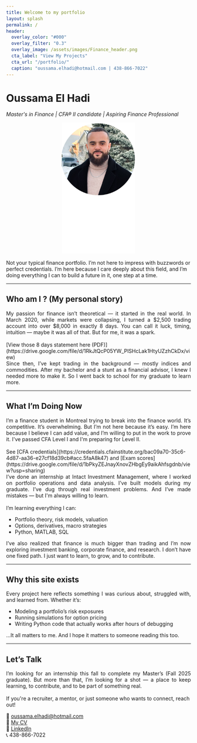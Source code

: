 ```yaml
---
title: Welcome to my portfolio
layout: splash
permalink: /
header:
  overlay_color: "#000"
  overlay_filter: "0.3"
  overlay_image: /assets/images/Finance_header.png
  cta_label: "View My Projects"
  cta_url: "/portfolio/"
  caption: "oussama.elhadi@hotmail.com | 438-866-7022"
---
```


# Oussama El Hadi  
*Master's in Finance | CFA® II candidate | Aspiring Finance Professional*

<p align="center" style="margin-bottom: 0;">
  <img src="/assets/images/IMG_1419.png" alt="Profile picture" style="max-width: 200px; height: auto; display: inline-block;">
</p>

Not your typical finance portfolio. I’m not here to impress with buzzwords or perfect credentials. I’m here because I care deeply about this field, and I’m doing everything I can to build a future in it, one step at a time.

---

## Who am I ? (My personal story)

<div style="text-align: justify;">
My passion for finance isn’t theoretical — it started in the real world. In March 2020, while markets were collapsing, I turned a $2,500 trading account into over $8,000 in exactly 8 days. You can call it luck, timing, intuition — maybe it was all of that. But for me, it was a spark.
</div>
<br>
[View those 8 days statement here (PDF)](https://drive.google.com/file/d/1RkJtQcP05YW_PlSHcLak1HtyUZzhCkDx/view)
<br>
<div style="text-align: justify;">
Since then, I’ve kept trading in the background — mostly indices and commodities. After my bachelor and a stunt as a financial advisor, I knew I needed more to make it. So I went back to school for my graduate to learn more.
</div>

---

## What I’m Doing Now

<div style="text-align: justify;">
I’m a finance student in Montreal trying to break into the finance world. It’s competitive. It’s overwhelming. But I’m not here because it’s easy. I’m here because I believe I can add value, and I’m willing to put in the work to prove it. I've passed CFA Level I and I'm preparing for Level II.
</div>
<br>See [CFA credentials](https://credentials.cfainstitute.org/bac09a70-35c6-4d87-aa36-e27cf18d39cb#acc.5faA8k47) and [Exam scores](https://drive.google.com/file/d/1bPkyZEJnayXnovZHbgEy9aikAhfsgdnb/view?usp=sharing) <br>
<div style="text-align: justify;">
I’ve done an internship at Intact Investment Management, where I worked on portfolio operations and data analysis. I’ve built models during my graduate. I’ve dug through real investment problems. And I’ve made mistakes — but I'm always willing to learn.
</div>
<br>
I’m learning everything I can:

- Portfolio theory, risk models, valuation  
- Options, derivatives, macro strategies  
- Python, MATLAB, SQL  

<div style="text-align: justify;">
I’ve also realized that finance is much bigger than trading and I’m now exploring investment banking, corporate finance, and research. I don’t have one fixed path. I just want to learn, to grow, and to contribute.
</div>

---

## Why this site exists

<div style="text-align: justify;">
Every project here reflects something I was curious about, struggled with, and learned from. Whether it’s:
</div>

- Modeling a portfolio’s risk exposures  
- Running simulations for option pricing  
- Writing Python code that actually works after hours of debugging  

<div style="text-align: justify;">
…It all matters to me. And I hope it matters to someone reading this too.
</div>

---

## Let’s Talk

<div style="text-align: justify;">
I’m looking for an internship this fall to complete my Master’s (Fall 2025 graduate). But more than that, I’m looking for a shot — a place to keep learning, to contribute, and to be part of something real.
</div>
<br>
If you're a recruiter, a mentor, or just someone who wants to connect, reach out!

📩 [oussama.elhadi@hotmail.com](mailto:oussama.elhadi@hotmail.com)  
📄 [My CV](https://drive.google.com/file/d/1R8wJdGz3bJCR4uUu2kNQbCQ-fnA8zT9O/view?usp=sharing)  
🔗 [LinkedIn](https://www.linkedin.com/in/oussama-e-75665b229/)  
📞 438-866-7022


